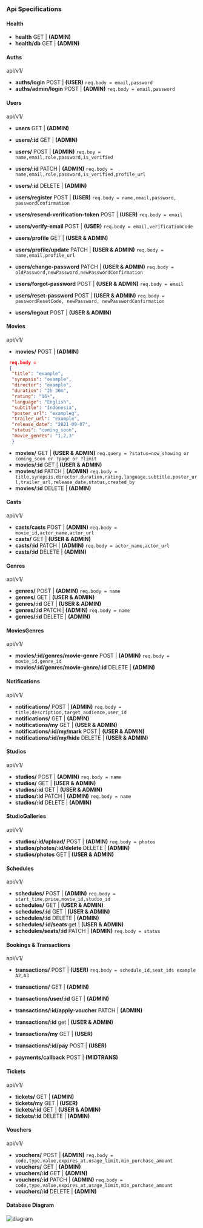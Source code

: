 ### Api Specifications

#### Health

- **health** GET | **(ADMIN)**
- **health/db** GET | **(ADMIN)**

#### Auths
api/v1/
- **auths/login** POST | **(USER)**
```req.body = email,password```
- **auths/admin/login** POST | **(ADMIN)**
```req.body = email,password```

#### Users
api/v1/

- **users** GET | **(ADMIN)**
- **users/:id** GET | **(ADMIN)**
- **users/** POST | **(ADMIN)**
 ```req.boy = name,email,role,password,is_verified ```
- **users/:id** PATCH | **(ADMIN)**
 ```req.body = name,email,role,password,is_verified,profile_url```
- **users/:id** DELETE | **(ADMIN)**

- **users/register** POST | **(USER)**
 ```req.body = name,email,password, passwordConfirmation```
 - **users/resend-verification-token** POST | **(USER)**
```req.body = email```
- **users/verify-email** POST | **(USER)**
```req.body = email,verificationCode```
- **users/profile** GET | **(USER & ADMIN)**
- **users/profile/update** PATCH | **(USER & ADMIN)**
```req.body = name,email,profile_url```
- **users/change-password** PATCH | **(USER & ADMIN)**
```req.body = oldPassword,newPassword,newPasswordConfirmation```
- **users/forgot-password** POST | **(USER & ADMIN)**
```req.body = email```
- **users/reset-password** POST | **(USER & ADMIN)**
```req.body = passwordResetCode, newPassword, newPasswordConfirmation```
- **users/logout** POST | **(USER & ADMIN)**

#### Movies
api/v1/
- **movies/** POST | **(ADMIN)**
```json
 req.body =
 {
  "title": "example",
  "synopsis": "example",
  "director": "example",
  "duration": "2h 30m",
  "rating": "16+",
  "language": "English",
  "subtitle": "Indonesia",
  "poster_url": "exampleg",
  "trailer_url": "example",
  "release_date": "2021-09-07",
  "status": "coming_soon",
  "movie_genres": "1,2,3"
  }
  ```
- **movies/** GET | **(USER & ADMIN)**
 ```req.query = ?status=now_showing or coming_soon or ?page or ?limit```
- **movies/:id** GET | **(USER & ADMIN)**
- **movies/:id** PATCH | **(ADMIN)**
 ```req.body = title,synopsis,director,duration,rating,language,subtitle,poster_url,trailer_url,release_date,status,created_by```
- **movies/:id** DELETE | **(ADMIN)**

#### Casts
api/v1/
- **casts/casts** POST | **(ADMIN)**
 ```req.body = movie_id,actor_name,actor_url```
 - **casts/** GET | **(USER & ADMIN)**
- **casts/:id** PATCH | **(ADMIN)**
 ```req.body = actor_name,actor_url```
- **casts/:id** DELETE | **(ADMIN)**

#### Genres
api/v1/
- **genres/** POST | **(ADMIN)**
 ```req.body = name```
- **genres/** GET | **(USER & ADMIN)**
- **genres/:id** GET | **(USER & ADMIN)**
- **genres/:id** PATCH | **(ADMIN)**
 ```req.body = name```
- **genres/:id** DELETE | **(ADMIN)**

#### MoviesGenres
api/v1/
- **movies/:id/genres/movie-genre** POST | **(ADMIN)**
 ```req.body = movie_id,genre_id```
- **movies/:id/genres/movie-genre/:id** DELETE | **(ADMIN)**

#### Notifications
api/v1/
- **notifications/** POST | **(ADMIN)**
 ```req.body = title,description,target_audience,user_id```
- **notifications/** GET | **(ADMIN)**
- **notifications/my** GET | **(USER & ADMIN)**
- **notifications/:id/my/mark** POST | **(USER & ADMIN)**
- **notifications/:id/my/hide** DELETE | **(USER & ADMIN)**



#### Studios
api/v1/
- **studios/** POST | **(ADMIN)**
 ```req.body = name```
- **studios/** GET | **(USER & ADMIN)**
- **studios/:id** GET | **(USER & ADMIN)**
- **studios/:id** PATCH | **(ADMIN)**
 ```req.body = name```
- **studios/:id** DELETE | **(ADMIN)**

#### StudioGalleries
api/v1/
- **studios/:id/upload/** POST | **(ADMIN)**
 ```req.body = photos```
- **studios/photos/:id/delete** DELETE | **(ADMIN)**
- **studios/photos** GET | **(USER & ADMIN)**


#### Schedules
api/v1/
- **schedules/** POST | **(ADMIN)**
 ```req.body = start_time,price,movie_id,studio_id```
- **schedules/** GET | **(USER & ADMIN)**
- **schedules/:id** GET | **(USER & ADMIN)**
- **schedules/:id** DELETE | **(ADMIN)**
- **schedules/:id/seats** get | **(USER & ADMIN)**
- **schedules/seats/:id** PATCH | **(ADMIN)**
 ```req.body = status```

#### Bookings & Transactions
api/v1/
- **transactions/** POST | **(USER)**
 ```req.body = schedule_id,seat_ids example A2,A3```
- **transactions/** GET | **(ADMIN)**
- **transactions/user/:id** GET | **(ADMIN)**
- **transactions/:id/apply-voucher** PATCH | **(ADMIN)**
- **transactions/:id** get | **(USER & ADMIN)**
- **transactions/my** GET | **(USER)**

- **transactions/:id/pay** POST | **(USER)**
- **payments/callback** POST | **(MIDTRANS)**

#### Tickets
api/v1/
- **tickets/** GET | **(ADMIN)**
- **tickets/my** GET | **(USER)**
- **tickets/:id** GET | **(USER & ADMIN)**
- **tickets/:id** DELETE | **(ADMIN)**

#### Vouchers
api/v1/
- **vouchers/** POST | **(ADMIN)**
 ```req.body = code,type,value,expires_at,usage_limit,min_purchase_amount```
- **vouchers/** GET | **(ADMIN)**
- **vouchers/:id** GET | **(ADMIN)**
- **vouchers/:id** PATCH | **(ADMIN)**
 ```req.body = code,type,value,expires_at,usage_limit,min_purchase_amount```
- **vouchers/:id** DELETE | **(ADMIN)**

#### Database Diagram
![diagram](./public/img/cinema-booking.png)